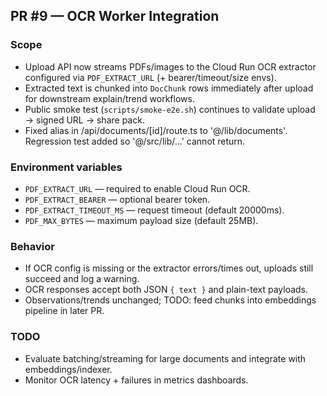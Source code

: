 ## PR #9 — OCR Worker Integration

### Scope
- Upload API now streams PDFs/images to the Cloud Run OCR extractor configured via `PDF_EXTRACT_URL` (+ bearer/timeout/size envs).
- Extracted text is chunked into `DocChunk` rows immediately after upload for downstream explain/trend workflows.
- Public smoke test (`scripts/smoke-e2e.sh`) continues to validate upload → signed URL → share pack.
- Fixed alias in /api/documents/[id]/route.ts to '@/lib/documents'. Regression test added so '@/src/lib/…' cannot return.

### Environment variables
- `PDF_EXTRACT_URL` — required to enable Cloud Run OCR.
- `PDF_EXTRACT_BEARER` — optional bearer token.
- `PDF_EXTRACT_TIMEOUT_MS` — request timeout (default 20000ms).
- `PDF_MAX_BYTES` — maximum payload size (default 25MB).

### Behavior
- If OCR config is missing or the extractor errors/times out, uploads still succeed and log a warning.
- OCR responses accept both JSON `{ text }` and plain-text payloads.
- Observations/trends unchanged; TODO: feed chunks into embeddings pipeline in later PR.

### TODO
- Evaluate batching/streaming for large documents and integrate with embeddings/indexer.
- Monitor OCR latency + failures in metrics dashboards.
